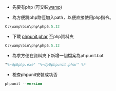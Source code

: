 <!-- tags: php phpunit win7-->

- 先要有php (可安裝[wamp][wamp server])

- 為方便將php路徑加入path，以便直接使用php指令。
```ps
C:\wamp\bin\php\php5.5.12
```

- 下載 [phpunit.phar] 至php資料夾
```ps
C:\wamp\bin\php\php5.5.12
```

- 為求方便在資料夾下新增一個檔案為phpunit.bat
```ps
"%~dp0php.exe" "%~dp0phpunit.phar" %*
```

- 檢查phpunit安裝成功否
```ps
phpunit --version
```

[wamp server]:http://www.wampserver.com/en/
[pear]:http://pear.php.net/go-pear.phar
[install pear]:http://www.viper007bond.com/2012/08/21/installing-phpunit-on-windows/
[phpunit.phar]:https://phar.phpunit.de/phpunit.phar
[install phpunit]:http://nishutayaltech.blogspot.in/2011/04/installing-phpunit-on-windows.html
